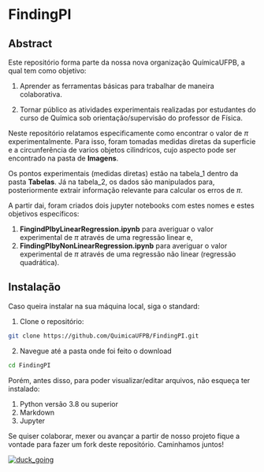 # FindingPI
## Abstract
Este repositório forma parte da nossa nova organização QuímicaUFPB, a qual tem como objetivo:
1. Aprender as ferramentas básicas para trabalhar de maneira colaborativa.

2. Tornar público as atividades experimentais realizadas por estudantes do curso de Química sob orientação/supervisão do professor de Física.

Neste repositório relatamos especificamente como encontrar o valor de $\pi$ experimentalmente. Para isso, foram tomadas medidas diretas da superficie e a circunferência de varios objetos cilindricos, cujo aspecto pode ser encontrado na pasta de **Imagens**.

Os pontos experimentais (medidas diretas) estão na tabela_1 dentro da pasta **Tabelas**. Já na tabela_2, os dados são manipulados para, posteriormente extrair informação relevante para calcular os erros de $\pi$.

A partir dai, foram criados dois jupyter notebooks com estes nomes e estes objetivos específicos:
1. **FingindPIbyLinearRegression.ipynb** para averiguar o valor experimental de $\pi$ através de uma regressão linear e,
2. **FindingPIbyNonLinearRegression.ipynb** para averiguar o valor experimental de $\pi$ através de uma regressão não linear (regressão quadrática).

## Instalação
Caso queira instalar na sua máquina local, siga o standard:
1. Clone o repositório:
```bash
git clone https://github.com/QuimicaUFPB/FindingPI.git
```
2. Navegue até a pasta onde foi feito o download
```bash
cd FindingPI
```

Porém, antes disso, para poder visualizar/editar arquivos, não esqueça ter instalado:
1. Python versão 3.8 ou superior
2. Markdown
3. Jupyter

Se quiser colaborar, mexer ou avançar a partir de nosso projeto fique a vontade para fazer um fork deste repositório. Caminhamos juntos!

[![duck_going](https://cdn3.emoji.gg/emojis/4471-duck-going.gif)](https://emoji.gg/emoji/4471-duck-going)